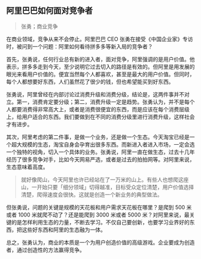 ## 阿里巴巴如何面对竞争者

> 张勇；商业竞争

在商业领域，竞争从来不会停止。阿里巴巴 CEO 张勇在接受《中国企业家》专访时，被问到一个问题：阿里如何看待拼多多等新入局的竞争者？

首先，张勇说，任何行业总有新的进入者，面对竞争，阿里强调的是用户价值。他表示，拼多多走到今天，至少说明它过去切入的路径是有效的。但阿里是用发展的眼光来看用户价值的。便宜当然每个人都喜欢，甚至是最大的用户价值。但同时，每个人都想要好东西，人们虽然花了很少的钱，但也希望能买到好东西。

张勇说，阿里曾经在内部讨论过消费升级和消费分级，结论是，这两件事并不对立。第一，消费肯定要分级；第二，消费升级一定是趋势。张勇认为，并不是每个人都要消费得非常高大上，或者是消费很便宜的东西，而是应该在每个消费层级上，给用户适合的东西。我们要做到在不同的消费分级里进行消费升级，这样社会才有进步。

其次，阿里考虑的第二件事，是做一个业务，还是做一个生态。今天淘宝已经是一个超大规模的生态，淘宝自身会孕育出很多东西。而新进入者进入市场，一定会选一个独特的视角，切入一个具体的业务。张勇说，阿里一直在做生态，过去十几年经历了很多竞争对手，比如今天网易严选，或者是过去的拍拍网等。对阿里来说，生态意味着高度。

> 就好像爬山，今天阿里也许已经站在了一万米的山上。有些人也想爬这座山，一开始只要「细分领域」切得越准，目标受众定位清楚，用户价值选择清楚，爬得速度会很快。这就是创造一个新业务的典型做法。

但张勇说，问题的关键是规模的天花板和用户需求天花板在哪里？是爬到 500 米或者 1000 米就爬不动了？还是能爬到 3000 米或者 5000 米？对阿里来说，最关键的是怎样利用生态的力量，不断去学习。不仅自己要创新，也要学习业界好的东西，把这些好东西和阿里的生态融为一体。

总之，张勇认为，商业的本质是一个为用户创造价值的高级游戏。企业要成为创造者，通过创造性的方法赢得竞争。

